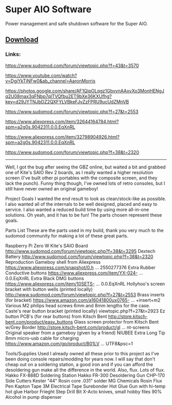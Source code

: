 # Super AIO Software
Power management and safe shutdown software for the Super AIO.

## [Download](https://github.com/kiteretro/Super-AIO/releases)

### Links:

https://www.sudomod.com/forum/viewtopic.php?f=43&t=3570

https://www.youtube.com/watch?v=DgiYkTjNFw0&ab_channel=AaronMorris

https://photos.google.com/share/AF1QipOLqgz1GbvvnAAxvXo3MonHENgJq2U08max3qFNbp7qlTVQfbu2ET9bXe36KXUfhg?key=d29JYTNJbDZ2QXFYLVBkeFJvZzFPRU9ucUdZMnVB

https://www.sudomod.com/forum/viewtopic.php?f=27&t=2553

https://www.aliexpress.com/item/32644164784.html?spm=a2g0s.9042311.0.0.EqXnRL

https://www.aliexpress.com/item/32798904926.html?spm=a2g0s.9042311.0.0.EqXnRL

https://www.sudomod.com/forum/viewtopic.php?f=38&t=2320


_____________________________________________________

Well, I got the bug after seeing the GBZ online, but waited a bit and grabbed one of Kite's SAIO Rev 2 boards, as I really wanted a higher resolution screen (I've built other pi portables with the composite screen, and they lack the punch). Funny thing though, I've owned lots of retro consoles, but I still have never owned an original gameboy!

Project Goals
I wanted the end result to look as clean/stock-like as possible. I also wanted all of the internals to be well designed, placed and easy to service. I also wanted a reduced build time by using more all-in-one solutions. Oh yeah, and it has to be fun! The parts chosen represent these goals.

Parts List
These are the parts used in my build, thank you very much to the sudomod community for making a lot of these great parts.

Raspberry Pi Zero W
Kite's SAIO Board http://www.sudomod.com/forum/viewtopic.php?f=38&t=3295
Dextech Battery http://www.sudomod.com/forum/viewtopic.php?f=38&t=2320
Reproduction Gameboy shell from Aliexpress https://www.aliexpress.com/snapshot/0.h ... 2550277376
Extra Rubber Conductive buttons https://www.aliexpress.com/item/YX-024- ... 0.0.EqXnRL
Extra Black DMG buttons https://www.aliexpress.com/item/10SETS- ... 0.0.EqXnRL
Hollyhoo's screen bracket with button wells (printed locally) http://www.sudomod.com/forum/viewtopic.php?f=27&t=2553
Brass inserts (for bracket) https://www.amazon.com/a16041800ux0765- ... +insert+m2
Various M2 philips head screws 6mm and 8mm lengths for the case.
Caste's rear button bracket (printed locally) viewtopic.php?f=27&t=2923
Ez button PCB's (for rear buttons) from Kitsch Bent http://store.kitsch-bent.com/product/easy_buttons
Glass screen protector from Kitsch Bent w/Grey Border http://store.kitsch-bent.com/product/gl ... nt-screens
Original speaker from a gameboy (given by a friend)
NIUBEE Extra Long Tip 8mm micro-usb cable for charging https://www.amazon.com/gp/product/B01LV ... UTF8&psc=1

Tools/Supplies Used
I already owned all these prior to this project as I've been doing console repairs/modding for years now. I will say that don't cheap out on a soldering station, a good iron and if you can afford the desoldering gun make all the difference in the world. Also, flux. Lots of flux.
Hakko FX-888D Soldering Station
Hakko FR-300 Desoldering Gun
CHP-170 Side Cutters
Kester "44" Rosin core .031" solder
MG Chemicals Rosin Flux Pen
Kapton Tape
3M Electrical Tape
Surebonder Hot Glue Gun with hi-temp hot glue
Harbor Frieght Step Drill Bit
X-Acto knives, small hobby files
90% Alcohol in pump dispenser
